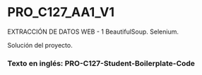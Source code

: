 # PRO_C127_AA1_V1
EXTRACCIÓN DE DATOS WEB - 1
BeautifulSoup. Selenium.

Solución del proyecto.

### Texto en inglés: PRO-C127-Student-Boilerplate-Code
